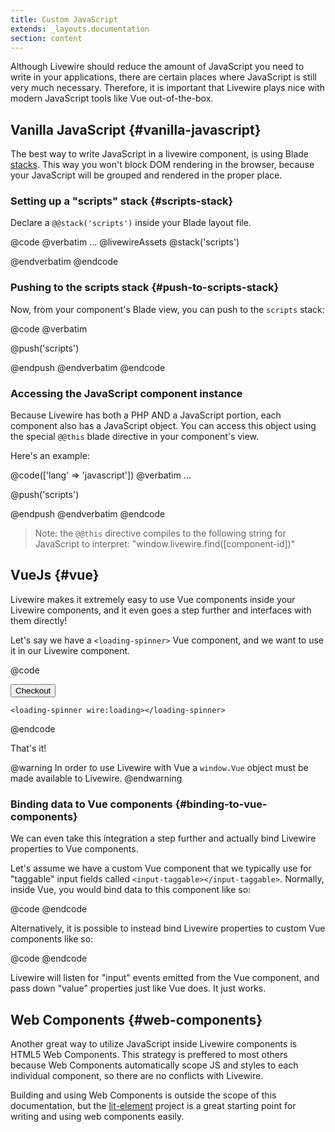 ```yaml
---
title: Custom JavaScript
extends: _layouts.documentation
section: content
---
```


Although Livewire should reduce the amount of JavaScript you need to write in your applications, there are certain places where JavaScript is still very much necessary. Therefore, it is important that Livewire plays nice with modern JavaScript tools like Vue out-of-the-box.

## Vanilla JavaScript {#vanilla-javascript}

The best way to write JavaScript in a livewire component, is using Blade [stacks](https://laravel.com/docs/6.0/blade#stacks). This way you won't block DOM rendering in the browser, because your JavaScript will be grouped and rendered in the proper place.

### Setting up a "scripts" stack {#scripts-stack}

Declare a `@@stack('scripts')` inside your Blade layout file.

@code
@verbatim
...
    @livewireAssets
    @stack('scripts')
</head>
@endverbatim
@endcode

### Pushing to the scripts stack {#push-to-scripts-stack}

Now, from your component's Blade view, you can push to the `scripts` stack:

@code
@verbatim
<div>
    <!-- Your components HTML -->
</div>

@push('scripts')
<script type="text/javascript">
    // Your JS here.
</script>
@endpush
@endverbatim
@endcode

### Accessing the JavaScript component instance

Because Livewire has both a PHP AND a JavaScript portion, each component also has a JavaScript object. You can access this object using the special `@@this` blade directive in your component's view.

Here's an example:

@code(['lang' => 'javascript'])
@verbatim
...

@push('scripts')
<script type="text/javascript">
    // Get the value of the "count" property
    var someValue = @this.get('count')

    // Set the value of the "count" property
    @this.set('count', 5)

    // Call the increment component action
    @this.call('increment')
</script>
@endpush
@endverbatim
@endcode

> Note: the `@@this` directive compiles to the following string for JavaScript to interpret: "window.livewire.find([component-id])"

## VueJs {#vue}

Livewire makes it extremely easy to use Vue components inside your Livewire components, and it even goes a step further and interfaces with them directly!

Let's say we have a `<loading-spinner>` Vue component, and we want to use it in our Livewire component.

@code
<div>
    <button wire:click="checkout">Checkout</button>

    <loading-spinner wire:loading></loading-spinner>
</div>
@endcode

That's it!

@warning
In order to use Livewire with Vue a <code>window.Vue</code> object must be made available to Livewire.
@endwarning

### Binding data to Vue components {#binding-to-vue-components}
We can even take this integration a step further and actually bind Livewire properties to Vue components.

Let's assume we have a custom Vue component that we typically use for "taggable" input fields called `<input-taggable></input-taggable>`. Normally, inside Vue, you would bind data to this component like so:

@code
<input-taggable v-model="names"></input-taggable>
@endcode

Alternatively, it is possible to instead bind Livewire properties to custom Vue components like so:

@code
<input-taggable wire:model="names"></input-taggable>
@endcode

Livewire will listen for "input" events emitted from the Vue component, and pass down "value" properties just like Vue does. It just works.

## Web Components {#web-components}
Another great way to utilize JavaScript inside Livewire components is HTML5 Web Components. This strategy is preffered to most others because Web Components automatically scope JS and styles to each individual component, so there are no conflicts with Livewire.

Building and using Web Components is outside the scope of this documentation, but the [lit-element](https://lit-element.polymer-project.org/guide) project is a great starting point for writing and using web components easily.
